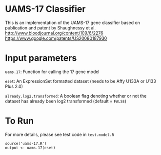 # UAMS-17 Classifier
This is an implementation of the UAMS-17 gene classifier based on publication and
patent by Shaughnessy et al.
http://www.bloodjournal.org/content/109/6/2276
https://www.google.com/patents/US20080187930

# Input parameters

`uams.17`: Function for calling the 17 gene model

`eset`: An ExpressionSet formatted dataset (needs to be Affy U133A or U133 Plus 2.0)

`already.log2.transformed`: A boolean flag denoting
whether or not the dataset has already been log2
transformed (default = `FALSE`)


# To Run
For more details, please see test code in `test.model.R`


```
source('uams-17.R')
output <- uams.17(eset)
```
